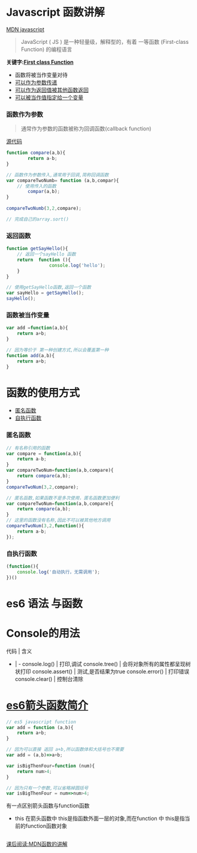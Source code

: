# Javascript 函数讲解
[MDN javascript](https://developer.mozilla.org/en-US/docs/Web/JavaScript)
> JavaScript ( JS ) 是一种轻量级，解释型的，有着 一等函数 (First-class Function) 的编程语言


**关键字:[First class Function](https://developer.mozilla.org/zh-CN/docs/Glossary/First-class_Function)**
* 函数将被当作变量对待
* [可以作为参数传递](#param-function)
* [可以作为返回值被其他函数返回](#return-function)
* [可以被当作值指定给一个变量](#var-function)


### <span id="param-function">函数作为参数</span>

>通常作为参数的函数被称为回调函数(callback function)

[源代码](day02/src/test.ts)
```javascript
function compare(a,b){
        return a-b;
}

// 函数作为参数传入,通常用于回调,简称回调函数
var compareTwoNumb= function (a,b,compar){
    // 使用传入的函数
        compar(a,b);
}
 
compareTwoNumb(3,2,compare);

// 完成自己的array.sort()
```

### <span id="return-function">返回函数</span>
```javascript
function getSayHello(){
    // 返回一个sayHello 函数
    return  function (){
                console.log('hello');
    }
}

// 使用getSayHello函数,返回一个函数
var sayHello = getSayHello();
sayHello();

```
### <span id="var-function">函数被当作变量</span>
```javascript
var add =function(a,b){
    return a+b;
}

// 因为等价于 第一种创建方式,所以会覆盖第一种
function add(a,b){
    return a+b;
}
```

# 函数的使用方式
* [匿名函数](#no-name-function)
* [自执行函数](#auto-run-function)



### <span id="no-name-function">匿名函数</span>
```javascript
// 有名称引用的函数
var compare = function(a,b){
    return a-b;
}
var compareTwoNum=function(a,b,compare){
    return compare(a,b);
}
compareTwoNum(3,2,compare);

// 匿名函数,如果函数不是多次使用，匿名函数更加便利
var compareTwoNum=function(a,b,compare){
    return compare(a,b);
}
// 这里的函数没有名称,因此不可以被其他地方调用
compareTwoNum(3,2,function(){
    return a-b;
});

```
### <span id="auto-run-function">自执行函数</span>
```javascript
(function(){
    console.log('自动执行，无需调用');
})()
```


# es6 语法 与函数



# Console的用法
代码 | 含义
- | -
console.log() | 打印,调试
console.tree() | 会将对象所有的属性都呈现树状打印
console.assert() |  测试,是否结果为true
console.error()  | 打印错误
console.clear() | 控制台清除





# [es6箭头函数简介](http://es6.ruanyifeng.com/#docs/function#箭头函数)
```javascript
// es5 javascript function
var add = function (a,b){
    return a+b;
}

// 因为可以直接 返回 a+b,所以函数体和大括号也不需要
var add = (a,b)=>a+b;

var isBigThenFour=function (num){
    return num>4;
}

// 因为只有一个参数,可以省略掉圆括号
var isBigThenFour = num=>num>4;

```

有一点区别箭头函数与function函数
* this
在箭头函数中 this是指函数外面一层的对象,而在function 中 this是指当前的function函数对象
```javascript

```



    
[课后阅读:MDN函数的讲解](https://developer.mozilla.org/zh-CN/docs/Web/JavaScript/Guide/Functions#定义函数(Defining_function))
